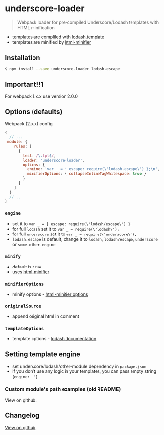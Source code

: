 # underscore-loader

> Webpack loader for pre-compiled Underscore/Lodash templates with HTML minification

* templates are compliled with [lodash.template](https://www.npmjs.com/package/lodash.template)
* templates are minified by [html-minifier](https://www.npmjs.com/package/html-minifier)

## Installation

```bash
$ npm install --save underscore-loader lodash.escape
```

## Important!!1

For webpack 1.x.x use version 2.0.0

## Options (defaults)

Webpack (2.x.x) config

```js
{
  // ...
 module: {
    rules: [
      {
        test: /\.tpl$/,
        loader: 'underscore-loader',
        options: {
          engine: 'var _ = { escape: require(\'lodash.escape\') };\n',
          minifierOptions: { collapseInlineTagWhitespace: true }
        }
      }
    ]
  }
  // ..
}
```

### `engine`

* set it to `var _ = { escape: require(\'lodash/escape\') };`
* for full `lodash` set it to `var _ = require(\'lodash\');`
* for full `underscore` set it to `var _ = require(\'underscore\');`
* `lodash.escape` is default, change it to `lodash`, `lodash/escape`,  `underscore` or `some-other-engine`

### `minify`

* default is `true`
* uses [html-minifier](https://www.npmjs.com/package/html-minifier)

### `minifierOptions`

* minify options - [html-minifier options](https://www.npmjs.com/package/html-minifier#options-quick-reference)

### `originalSource`

* append original html in comment

### `templateOptions`

* template options - [lodash documentation](https://lodash.com/docs#template)

## Setting template engine

* set underscore/lodash/other-module dependency in `package.json`
* if you don't use any logic in your templates, you can pass empty string (`engine: ''`)

### Custom module's path examples (old README)

[View on github](https://github.com/tomek-f/underscore-loader/blob/master/customModulesPath.md).

## Changelog

[View on github](https://github.com/tomek-f/underscore-loader/blob/master/changelog.md).
